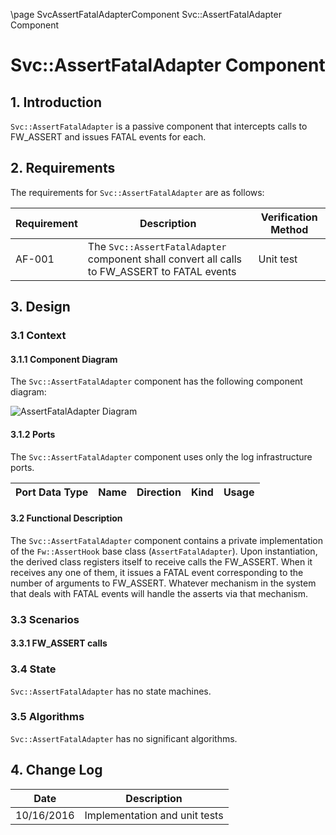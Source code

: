 \page SvcAssertFatalAdapterComponent Svc::AssertFatalAdapter Component
# Svc::AssertFatalAdapter Component

## 1. Introduction

`Svc::AssertFatalAdapter` is a passive component that intercepts calls to FW_ASSERT and issues FATAL events for each.

## 2. Requirements

The requirements for `Svc::AssertFatalAdapter` are as follows:

Requirement | Description | Verification Method
----------- | ----------- | -------------------
AF-001 | The `Svc::AssertFatalAdapter` component shall convert all calls to FW_ASSERT to FATAL events | Unit test

## 3. Design

### 3.1 Context

#### 3.1.1 Component Diagram

The `Svc::AssertFatalAdapter` component has the following component diagram:

![AssertFatalAdapter Diagram](img/AssertFatalAdapterBDD.jpg "AssertFatalAdapter")

#### 3.1.2 Ports

The `Svc::AssertFatalAdapter` component uses only the log infrastructure ports.

Port Data Type | Name | Direction | Kind | Usage
-------------- | ---- | --------- | ---- | -----

#### 3.2 Functional Description

The `Svc::AssertFatalAdapter` component contains a private implementation of the `Fw::AssertHook` base class (`AssertFatalAdapter`). Upon instantiation, the derived class registers itself to receive calls the FW_ASSERT. When it receives any one of them, it issues a FATAL event corresponding to the number of arguments to FW_ASSERT. Whatever mechanism in the system that deals with FATAL events will handle the asserts via that mechanism.    

### 3.3 Scenarios

#### 3.3.1 FW_ASSERT calls


### 3.4 State

`Svc::AssertFatalAdapter` has no state machines.

### 3.5 Algorithms

`Svc::AssertFatalAdapter` has no significant algorithms.

## 4. Change Log

Date | Description
---- | -----------
10/16/2016 | Implementation and unit tests

